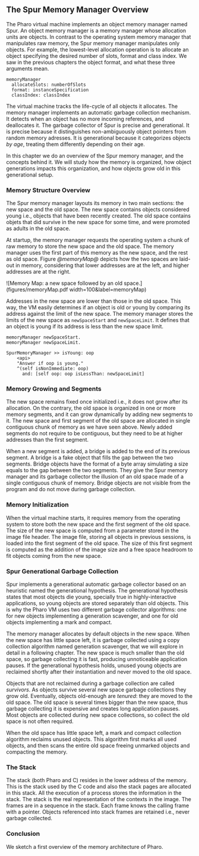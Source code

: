 ## The Spur Memory Manager OverviewThe Pharo virtual machine implements an object memory manager named Spur.An object memory manager is a memory manager whose allocation units are objects.In contrast to the operating system memory manager that manipulates raw memory, the Spur memory manager manipulates only objects.For example, the lowest-level allocation operation is to allocate an object specifying the desired number of slots, format and class index.We saw in the previous chapters the object format, and what these three arguments mean.```smalltalk=truememoryManager
  allocateSlots: numberOfSlots
  format: instanceSpecification
  classIndex: classIndex```The virtual machine tracks the life-cycle of all objects it allocates.The memory manager implements an automatic garbage collection mechanism.It detects when an object has no more incoming references, and deallocates it.The garbage collector of Spur is precise and generational.It is precise because it distinguishes non-ambiguously object pointers from random memory adresses.It is generational because it categorizes objects _by age_, treating them differently depending on their age.In this chapter we do an overview of the Spur memory manager, and the concepts behind it.We will study how the memory is organized, how object generations impacts this organization, and how objects grow old in this generational setup.### Memory Structure OverviewThe Spur memory manager layouts its memory in two main sections: the new space and the old space.The new space contains objects considered young i.e., objects that have been recently created.The old space contains objets that did survive in the new space for some time, and were promoted as adults in the old space.At startup, the memory manager requests the operating system a chunk of raw memory to store the new space and the old space.The memory manager uses the first part of this memory as the new space, and the rest as old space.Figure *@memoryMap@* depicts how the two spaces are laid-out in memory, considering that lower addresses are at the left, and higher addresses are at the right.![Memory Map: a new space followed by an old space.](figures/memoryMap.pdf width=100&label=memoryMap)Addresses in the new space are lower than those in the old space.This way, the VM easily determines if an object is old or young by comparing its address against the limit of the new space.The memory manager stores the limits of the new space as `newSpaceStart` and `newSpaceLimit`. It defines that an object is young if its address is less than the new space limit.```smalltalk=true&caption=A young object is an object located below the newSpaceLimitmemoryManager newSpaceStart.
memoryManager newSpaceLimit.

SpurMemoryManager >> isYoung: oop
	<api>
	"Answer if oop is young."
	^(self isNonImmediate: oop)
	  and: [self oop: oop isLessThan: newSpaceLimit]```### Memory Growing and SegmentsThe new space remains fixed once initialized i.e., it does not grow after its allocation.On the contrary, the old space is organized in one or more memory segments, and it can grow dynamically by adding new segments to it.The new space and first segment of the old space are allocated in single contiguous chunk of memory as we have seen above.Newly added segments do not require to be contiguous, but they need to be at higher addresses than the first segment.When a new segment is added, a bridge is added to the end of its previous segment.A bridge is a fake object that fills the gap between the two segments.Bridge objects have the format of a byte array simulating a size equals to the gap between the two segments.They give the Spur memory manager and its garbage collector the illusion of an old space made of a single contiguous chunk of memory.Bridge objects are not visible from the program and do not move during garbage collection.### Memory InitializationWhen the virtual machine starts, it requires memory from the operating system to store both the new space and the first segment of the old space.The size of the new space is computed from a parameter stored in the image file header.The image file, storing all objects in previous sessions, is loaded into the first segment of the old space.The size of this first segment is computed as the addition of the image size and a free space headroom to fit objects coming from the new space.### Spur Generational Garbage CollectionSpur implements a generational automatic garbage collector based on an heuristic named the generational hypothesis.The generational hypothesis states that most objects die young, specially true in highly-interactive applications, so young objects are stored separately than old objects.This is why the Pharo VM uses two different garbage collector algorithms: one for new objects implementing a generation scavenger, and one for old objects implementing a mark and compact.The memory manager allocates by default objects in the new space.When the new space has little space left, it is garbage collected using a copy collection algorithm named generation scavenger, that we will explore in detail in a following chapter.The new space is much smaller than the old space, so garbage collecting it is fast, producing unnoticeable application pauses.If the generational hypothesis holds, unused young objects are reclaimed shortly after their instantiation and never moved to the old space.Objects that are not reclaimed during a garbage collection are called _survivors_.As objects survive several new space garbage collections they grow old.Eventually, objects old-enough are _tenured_: they are moved to the old space.The old space is several times bigger than the new space, thus garbage collecting it is expensive and creates long application pauses.Most objects are collected during new space collections, so collect the old space is not often required.When the old space has little space left, a mark and compact collection algorithm reclaims unused objects. This algorithm first marks all used objects, and then scans the entire old space freeing unmarked objects and compacting the memory.### The StackThe stack \(both Pharo and C\) resides in the lower address of the memory.This is the stack used by the C code and also the stack pages are allocated in this stack.All the execution of a process stores the information in the stack.The stack is the real representation of the contexts in the image. The frames are in a sequence in the stack. Each frame knows the calling frame with a pointer. Objects referenced into stack frames are retained i.e., never garbage collected.### ConclusionWe sketch a first overview of the memory architecture of Pharo.